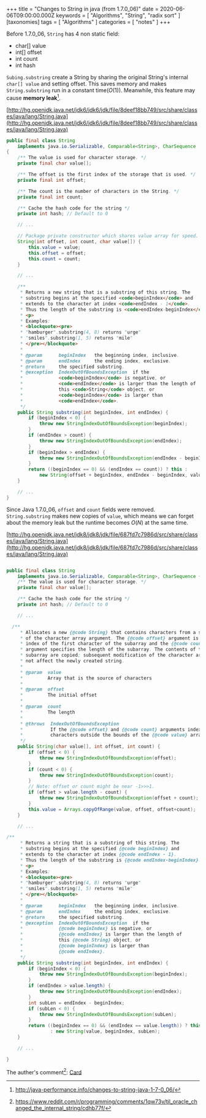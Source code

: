 +++
title = "Changes to String in java (from 1.7.0_06)"
date = 2020-06-06T09:00:00.000Z
keywords = [ "Algorithms", "String", "radix sort" ]
[taxonomies]
tags = [ "Algorithms" ]
categories = [ "notes" ]
+++


Before 1.7.0_06, `String` has 4 non static field:
* char[] value
* int[] offset
* int count
* int hash

`Subing.substring` create a String by sharing the original String's internal `char[] value` and setting offset. This saves memory and makes `String.substring` run in a constant time($O(1)$).
Meanwhile, this feature may cause **memory leak**[^1].

[http://hg.openjdk.java.net/jdk6/jdk6/jdk/file/8deef18bb749/src/share/classes/java/lang/String.java](http://hg.openjdk.java.net/jdk6/jdk6/jdk/file/8deef18bb749/src/share/classes/java/lang/String.java)
```Java
public final class String
    implements java.io.Serializable, Comparable<String>, CharSequence
{
    /** The value is used for character storage. */
    private final char value[];

    /** The offset is the first index of the storage that is used. */
    private final int offset;

    /** The count is the number of characters in the String. */
    private final int count;

    /** Cache the hash code for the string */
    private int hash; // Default to 0

    // ...

    // Package private constructor which shares value array for speed.
    String(int offset, int count, char value[]) {
        this.value = value;
        this.offset = offset;
        this.count = count;
    }

    // ...

    /**
     * Returns a new string that is a substring of this string. The
     * substring begins at the specified <code>beginIndex</code> and
     * extends to the character at index <code>endIndex - 1</code>.
     * Thus the length of the substring is <code>endIndex-beginIndex</code>.
     * <p>
     * Examples:
     * <blockquote><pre>
     * "hamburger".substring(4, 8) returns "urge"
     * "smiles".substring(1, 5) returns "mile"
     * </pre></blockquote>
     *
     * @param      beginIndex   the beginning index, inclusive.
     * @param      endIndex     the ending index, exclusive.
     * @return     the specified substring.
     * @exception  IndexOutOfBoundsException  if the
     *             <code>beginIndex</code> is negative, or
     *             <code>endIndex</code> is larger than the length of
     *             this <code>String</code> object, or
     *             <code>beginIndex</code> is larger than
     *             <code>endIndex</code>.
     */
    public String substring(int beginIndex, int endIndex) {
        if (beginIndex < 0) {
            throw new StringIndexOutOfBoundsException(beginIndex);
        }
        if (endIndex > count) {
            throw new StringIndexOutOfBoundsException(endIndex);
        }
        if (beginIndex > endIndex) {
            throw new StringIndexOutOfBoundsException(endIndex - beginIndex);
        }
        return ((beginIndex == 0) && (endIndex == count)) ? this :
            new String(offset + beginIndex, endIndex - beginIndex, value);
    }

    // ...
}
```

Since Java 1.7.0_06, `offset` and `count` fields were removed. `String.substring` makes new copies of `value`, which means we can forget about the memory leak but the runtime becomes $O(N)$ at the same time.

[http://hg.openjdk.java.net/jdk8/jdk8/jdk/file/687fd7c7986d/src/share/classes/java/lang/String.java](http://hg.openjdk.java.net/jdk8/jdk8/jdk/file/687fd7c7986d/src/share/classes/java/lang/String.java)
```Java

public final class String
    implements java.io.Serializable, Comparable<String>, CharSequence {
    /** The value is used for character storage. */
    private final char value[];

    /** Cache the hash code for the string */
    private int hash; // Default to 0

    // ...

  /**
     * Allocates a new {@code String} that contains characters from a subarray
     * of the character array argument. The {@code offset} argument is the
     * index of the first character of the subarray and the {@code count}
     * argument specifies the length of the subarray. The contents of the
     * subarray are copied; subsequent modification of the character array does
     * not affect the newly created string.
     *
     * @param  value
     *         Array that is the source of characters
     *
     * @param  offset
     *         The initial offset
     *
     * @param  count
     *         The length
     *
     * @throws  IndexOutOfBoundsException
     *          If the {@code offset} and {@code count} arguments index
     *          characters outside the bounds of the {@code value} array
     */
    public String(char value[], int offset, int count) {
        if (offset < 0) {
            throw new StringIndexOutOfBoundsException(offset);
        }
        if (count < 0) {
            throw new StringIndexOutOfBoundsException(count);
        }
        // Note: offset or count might be near -1>>>1.
        if (offset > value.length - count) {
            throw new StringIndexOutOfBoundsException(offset + count);
        }
        this.value = Arrays.copyOfRange(value, offset, offset+count);
    }

    // ...

/**
     * Returns a string that is a substring of this string. The
     * substring begins at the specified {@code beginIndex} and
     * extends to the character at index {@code endIndex - 1}.
     * Thus the length of the substring is {@code endIndex-beginIndex}.
     * <p>
     * Examples:
     * <blockquote><pre>
     * "hamburger".substring(4, 8) returns "urge"
     * "smiles".substring(1, 5) returns "mile"
     * </pre></blockquote>
     *
     * @param      beginIndex   the beginning index, inclusive.
     * @param      endIndex     the ending index, exclusive.
     * @return     the specified substring.
     * @exception  IndexOutOfBoundsException  if the
     *             {@code beginIndex} is negative, or
     *             {@code endIndex} is larger than the length of
     *             this {@code String} object, or
     *             {@code beginIndex} is larger than
     *             {@code endIndex}.
     */
    public String substring(int beginIndex, int endIndex) {
        if (beginIndex < 0) {
            throw new StringIndexOutOfBoundsException(beginIndex);
        }
        if (endIndex > value.length) {
            throw new StringIndexOutOfBoundsException(endIndex);
        }
        int subLen = endIndex - beginIndex;
        if (subLen < 0) {
            throw new StringIndexOutOfBoundsException(subLen);
        }
        return ((beginIndex == 0) && (endIndex == value.length)) ? this
                : new String(value, beginIndex, subLen);
    }

    // ...

}
```

The auther's comment[^2]:
<a class="embedly-card" href="https://www.reddit.com/r/programming/comments/1qw73v/til_oracle_changed_the_internal_string/cdhb77f">Card</a>
<script async src="//embed.redditmedia.com/widgets/platform.js" charset="UTF-8"></script>

[^1]: http://java-performance.info/changes-to-string-java-1-7-0_06/
[^2]: https://www.reddit.com/r/programming/comments/1qw73v/til_oracle_changed_the_internal_string/cdhb77f/